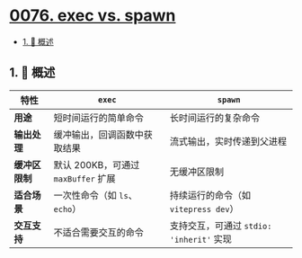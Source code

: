 # [0076. exec vs. spawn](https://github.com/Tdahuyou/TNotes.nodejs/tree/main/notes/0076.%20exec%20vs.%20spawn)

<!-- region:toc -->

- [1. 📝 概述](#1--概述)

<!-- endregion:toc -->

## 1. 📝 概述

| 特性 | `exec` | `spawn` |
| --- | --- | --- |
| **用途** | 短时间运行的简单命令 | 长时间运行的复杂命令 |
| **输出处理** | 缓冲输出，回调函数中获取结果 | 流式输出，实时传递到父进程 |
| **缓冲区限制** | 默认 200KB，可通过 `maxBuffer` 扩展 | 无缓冲区限制 |
| **适合场景** | 一次性命令（如 `ls`、`echo`） | 持续运行的命令（如 `vitepress dev`） |
| **交互支持** | 不适合需要交互的命令 | 支持交互，可通过 `stdio: 'inherit'` 实现 |
